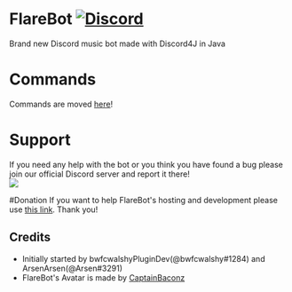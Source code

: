 # FlareBot [![Discord](https://discordapp.com/api/guilds/226785954537406464/widget.png)](https://discord.gg/TTAUGvZ)
Brand new Discord music bot made with Discord4J in Java

# Commands
Commands are moved [here](https://flarebot.stream/#commands)!

# Support
If you need any help with the bot or you think you have found a bug please join our official Discord server and report it there!  
[![](https://discordapp.com/api/guilds/226785954537406464/embed.png?style=banner1)](https://discord.gg/TTAUGvZ)

#Donation
If you want to help FlareBot's hosting and development please use [this link](https://www.paypal.me/CaptainBaconz). Thank you!

## Credits
* Initially started by bwfcwalshyPluginDev(@bwfcwalshy#1284) and ArsenArsen(@Arsen#3291)
* FlareBot's Avatar is made by [CaptainBaconz](https://www.twitch.tv/captainbaconz)
